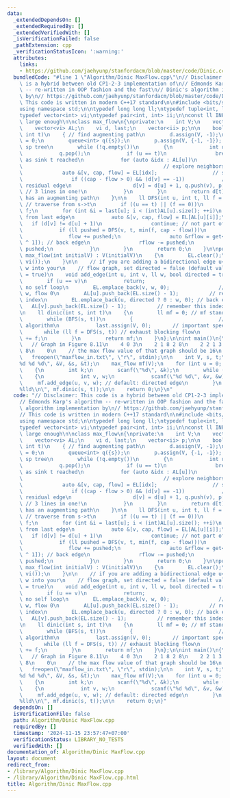 ```yaml
---
data:
  _extendedDependsOn: []
  _extendedRequiredBy: []
  _extendedVerifiedWith: []
  _isVerificationFailed: false
  _pathExtension: cpp
  _verificationStatusIcon: ':warning:'
  attributes:
    links:
    - https://github.com/jaehyunp/stanfordacm/blob/master/code/Dinic.cc
  bundledCode: "#line 1 \"Algorithm/Dinic MaxFlow.cpp\"\n// Disclaimer: This code\
    \ is a hybrid between old CP1-2-3 implementation of\n// Edmonds Karp's algorithm\
    \ -- re-written in OOP fashion and the fast\n// Dinic's algorithm implementation\
    \ by\n// https://github.com/jaehyunp/stanfordacm/blob/master/code/Dinic.cc\n//\
    \ This code is written in modern C++17 standard\n\n#include <bits/stdc++.h>\n\
    using namespace std;\n\ntypedef long long ll;\ntypedef tuple<int, ll, ll> edge;\n\
    typedef vector<int> vi;\ntypedef pair<int, int> ii;\n\nconst ll INF = 1e18; //\
    \ large enough\n\nclass max_flow\n{\nprivate:\n    int V;\n    vector<edge> EL;\n\
    \    vector<vi> AL;\n    vi d, last;\n    vector<ii> p;\n\n    bool BFS(int s,\
    \ int t)\n    { // find augmenting path\n        d.assign(V, -1);\n        d[s]\
    \ = 0;\n        queue<int> q({s});\n        p.assign(V, {-1, -1}); // record BFS\
    \ sp tree\n        while (!q.empty())\n        {\n            int u = q.front();\n\
    \            q.pop();\n            if (u == t)\n                break; // stop\
    \ as sink t reached\n            for (auto &idx : AL[u])\n            {      \
    \                                              // explore neighbors of u\n   \
    \             auto &[v, cap, flow] = EL[idx];                  // stored in EL[idx]\n\
    \                if ((cap - flow > 0) && (d[v] == -1))            // positive\
    \ residual edge\n                    d[v] = d[u] + 1, q.push(v), p[v] = {u, idx};\
    \ // 3 lines in one!\n            }\n        }\n        return d[t] != -1; //\
    \ has an augmenting path\n    }\n\n    ll DFS(int u, int t, ll f = INF)\n    {\
    \ // traverse from s->t\n        if ((u == t) || (f == 0))\n            return\
    \ f;\n        for (int &i = last[u]; i < (int)AL[u].size(); ++i)\n        { //\
    \ from last edge\n            auto &[v, cap, flow] = EL[AL[u][i]];\n         \
    \   if (d[v] != d[u] + 1)\n                continue; // not part of layer graph\n\
    \            if (ll pushed = DFS(v, t, min(f, cap - flow)))\n            {\n \
    \               flow += pushed;\n                auto &rflow = get<2>(EL[AL[u][i]\
    \ ^ 1]); // back edge\n                rflow -= pushed;\n                return\
    \ pushed;\n            }\n        }\n        return 0;\n    }\n\npublic:\n   \
    \ max_flow(int initialV) : V(initialV)\n    {\n        EL.clear();\n        AL.assign(V,\
    \ vi());\n    }\n\n    // if you are adding a bidirectional edge u<->v with weight\
    \ w into your\n    // flow graph, set directed = false (default value is directed\
    \ = true)\n    void add_edge(int u, int v, ll w, bool directed = true)\n    {\n\
    \        if (u == v)\n            return;                              // safeguard:\
    \ no self loop\n        EL.emplace_back(v, w, 0);                // u->v, cap\
    \ w, flow 0\n        AL[u].push_back(EL.size() - 1);          // remember this\
    \ index\n        EL.emplace_back(u, directed ? 0 : w, 0); // back edge\n     \
    \   AL[v].push_back(EL.size() - 1);          // remember this index\n    }\n\n\
    \n    ll dinic(int s, int t)\n    {\n        ll mf = 0; // mf stands for max_flow\n\
    \        while (BFS(s, t))\n        {                            // an O(V^2*E)\
    \ algorithm\n            last.assign(V, 0);       // important speedup\n     \
    \       while (ll f = DFS(s, t)) // exhaust blocking flow\n                mf\
    \ += f;\n        }\n        return mf;\n    }\n};\n\nint main()\n{\n    /*\n \
    \   // Graph in Figure 8.11\n    4 0 3\n    2 1 8 2 8\n    2 2 1 3 8\n    1 3\
    \ 8\n    0\n    // the max flow value of that graph should be 16\n    */\n\n \
    \   freopen(\"maxflow_in.txt\", \"r\", stdin);\n\n    int V, s, t;\n    scanf(\"\
    %d %d %d\", &V, &s, &t);\n    max_flow mf(V);\n    for (int u = 0; u < V; ++u)\n\
    \    {\n        int k;\n        scanf(\"%d\", &k);\n        while (k--)\n    \
    \    {\n            int v, w;\n            scanf(\"%d %d\", &v, &w);\n       \
    \     mf.add_edge(u, v, w); // default: directed edge\n        }\n    }\n    printf(\"\
    %lld\\n\", mf.dinic(s, t));\n\n    return 0;\n}\n"
  code: "// Disclaimer: This code is a hybrid between old CP1-2-3 implementation of\n\
    // Edmonds Karp's algorithm -- re-written in OOP fashion and the fast\n// Dinic's\
    \ algorithm implementation by\n// https://github.com/jaehyunp/stanfordacm/blob/master/code/Dinic.cc\n\
    // This code is written in modern C++17 standard\n\n#include <bits/stdc++.h>\n\
    using namespace std;\n\ntypedef long long ll;\ntypedef tuple<int, ll, ll> edge;\n\
    typedef vector<int> vi;\ntypedef pair<int, int> ii;\n\nconst ll INF = 1e18; //\
    \ large enough\n\nclass max_flow\n{\nprivate:\n    int V;\n    vector<edge> EL;\n\
    \    vector<vi> AL;\n    vi d, last;\n    vector<ii> p;\n\n    bool BFS(int s,\
    \ int t)\n    { // find augmenting path\n        d.assign(V, -1);\n        d[s]\
    \ = 0;\n        queue<int> q({s});\n        p.assign(V, {-1, -1}); // record BFS\
    \ sp tree\n        while (!q.empty())\n        {\n            int u = q.front();\n\
    \            q.pop();\n            if (u == t)\n                break; // stop\
    \ as sink t reached\n            for (auto &idx : AL[u])\n            {      \
    \                                              // explore neighbors of u\n   \
    \             auto &[v, cap, flow] = EL[idx];                  // stored in EL[idx]\n\
    \                if ((cap - flow > 0) && (d[v] == -1))            // positive\
    \ residual edge\n                    d[v] = d[u] + 1, q.push(v), p[v] = {u, idx};\
    \ // 3 lines in one!\n            }\n        }\n        return d[t] != -1; //\
    \ has an augmenting path\n    }\n\n    ll DFS(int u, int t, ll f = INF)\n    {\
    \ // traverse from s->t\n        if ((u == t) || (f == 0))\n            return\
    \ f;\n        for (int &i = last[u]; i < (int)AL[u].size(); ++i)\n        { //\
    \ from last edge\n            auto &[v, cap, flow] = EL[AL[u][i]];\n         \
    \   if (d[v] != d[u] + 1)\n                continue; // not part of layer graph\n\
    \            if (ll pushed = DFS(v, t, min(f, cap - flow)))\n            {\n \
    \               flow += pushed;\n                auto &rflow = get<2>(EL[AL[u][i]\
    \ ^ 1]); // back edge\n                rflow -= pushed;\n                return\
    \ pushed;\n            }\n        }\n        return 0;\n    }\n\npublic:\n   \
    \ max_flow(int initialV) : V(initialV)\n    {\n        EL.clear();\n        AL.assign(V,\
    \ vi());\n    }\n\n    // if you are adding a bidirectional edge u<->v with weight\
    \ w into your\n    // flow graph, set directed = false (default value is directed\
    \ = true)\n    void add_edge(int u, int v, ll w, bool directed = true)\n    {\n\
    \        if (u == v)\n            return;                              // safeguard:\
    \ no self loop\n        EL.emplace_back(v, w, 0);                // u->v, cap\
    \ w, flow 0\n        AL[u].push_back(EL.size() - 1);          // remember this\
    \ index\n        EL.emplace_back(u, directed ? 0 : w, 0); // back edge\n     \
    \   AL[v].push_back(EL.size() - 1);          // remember this index\n    }\n\n\
    \n    ll dinic(int s, int t)\n    {\n        ll mf = 0; // mf stands for max_flow\n\
    \        while (BFS(s, t))\n        {                            // an O(V^2*E)\
    \ algorithm\n            last.assign(V, 0);       // important speedup\n     \
    \       while (ll f = DFS(s, t)) // exhaust blocking flow\n                mf\
    \ += f;\n        }\n        return mf;\n    }\n};\n\nint main()\n{\n    /*\n \
    \   // Graph in Figure 8.11\n    4 0 3\n    2 1 8 2 8\n    2 2 1 3 8\n    1 3\
    \ 8\n    0\n    // the max flow value of that graph should be 16\n    */\n\n \
    \   freopen(\"maxflow_in.txt\", \"r\", stdin);\n\n    int V, s, t;\n    scanf(\"\
    %d %d %d\", &V, &s, &t);\n    max_flow mf(V);\n    for (int u = 0; u < V; ++u)\n\
    \    {\n        int k;\n        scanf(\"%d\", &k);\n        while (k--)\n    \
    \    {\n            int v, w;\n            scanf(\"%d %d\", &v, &w);\n       \
    \     mf.add_edge(u, v, w); // default: directed edge\n        }\n    }\n    printf(\"\
    %lld\\n\", mf.dinic(s, t));\n\n    return 0;\n}"
  dependsOn: []
  isVerificationFile: false
  path: Algorithm/Dinic MaxFlow.cpp
  requiredBy: []
  timestamp: '2024-11-15 23:57:47+07:00'
  verificationStatus: LIBRARY_NO_TESTS
  verifiedWith: []
documentation_of: Algorithm/Dinic MaxFlow.cpp
layout: document
redirect_from:
- /library/Algorithm/Dinic MaxFlow.cpp
- /library/Algorithm/Dinic MaxFlow.cpp.html
title: Algorithm/Dinic MaxFlow.cpp
---
```

